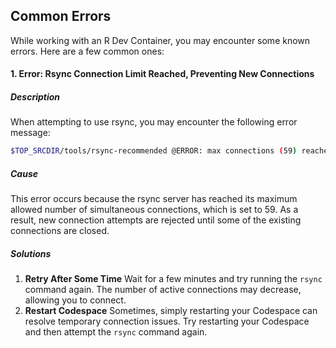 ## Common Errors

While working with an R Dev Container, you may encounter some known errors. Here are a few common ones:

#### **1. Error: Rsync Connection Limit Reached, Preventing New Connections**

##### **Description**

When attempting to use rsync, you may encounter the following error message:

```bash
$TOP_SRCDIR/tools/rsync-recommended @ERROR: max connections (59) reached -- try again later rsync error: error starting client-server protocol (code 5) at main.c(1863) [Receiver=3.2.7] *** rsync failed to update Recommended files ***
```


##### **Cause**

This error occurs because the rsync server has reached its maximum allowed number of simultaneous connections, which is set to 59. As a result, new connection attempts are rejected until some of the existing connections are closed.

##### **Solutions**

1. **Retry After Some Time**
Wait for a few minutes and try running the `rsync` command again. The number of active connections may decrease, allowing you to connect.
2. **Restart Codespace**
Sometimes, simply restarting your Codespace can resolve temporary connection issues. Try restarting your Codespace and then attempt the `rsync` command again.
